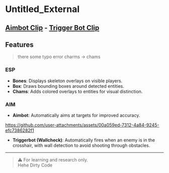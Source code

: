 # Untitled_External
## [Aimbot Clip](https://www.youtube.com/watch?v=02EI1TSvWJg) - [Trigger Bot Clip](https://www.youtube.com/watch?v=SKwSv7mxxTk)

## Features
> there some typo error charms -> chams
### ESP
- **Bones**: Displays skeleton overlays on visible players.
- **Box**: Draws bounding boxes around detected entities.
- **Chams**: Adds colored overlays to entities for visual distinction.

### AIM

- **Aimbot**: Automatically aims at targets for improved accuracy.
  
https://github.com/user-attachments/assets/00a059ed-7312-4a84-9245-efc7386282f1
- **Triggerbot (Wallcheck)**: Automatically fires when an enemy is in the crosshair, with wall detection to avoid shooting through obstacles.

---

> ⚠️ For learning and research only.  
> Hehe Dirty Code
